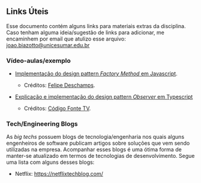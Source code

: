 ## Links Úteis
Esse documento contém alguns links para materiais extras da disciplina. Caso tenham alguma ideia/sugestão de links para adicionar, me encaminhem por email que atulizo esse arquivo: joao.biazotto@unicesumar.edu.br

### Vídeo-aulas/exemplo
- [Implementação do design pattern *Factory Method* em Javascript](https://www.youtube.com/watch?v=arAz2Ff8s88). 
    + Créditos: [Felipe Deschamps](https://www.youtube.com/@FilipeDeschamps).

- [Explicação e implementação do design pattern *Observer* em Typescript](https://www.youtube.com/watch?v=ioYkXh8NhKc)
    + Créditos: [Código Fonte TV](https://www.youtube.com/@codigofontetv).



### Tech/Engineering Blogs
As *big techs* possuem blogs de tecnologia/engenharia nos quais alguns engenheiros de software publicam artigos sobre soluções que vem sendo utilizadas na empresa. Acompanhar esses blogs é uma ótima forma de manter-se atualizado em termos de tecnologias de desenvolvimento. Segue uma lista com alguns desses blogs:

- Netflix: https://netflixtechblog.com/
